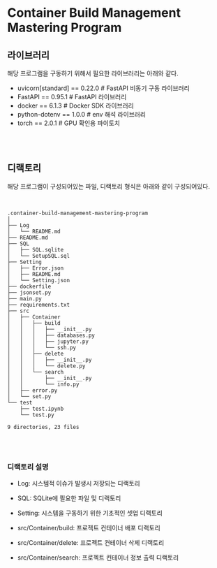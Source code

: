 # Container Build Management Mastering Program

## 라이브러리 

해당 프로그램을 구동하기 위해서 필요한 라이브러리는 아래와 같다.

- uvicorn[standard] == 0.22.0 # FastAPI 비동기 구동 라이브러리
- FastAPI == 0.95.1 # FastAPI 라이브러리
- docker == 6.1.3 # Docker SDK 라이브러리
- python-dotenv == 1.0.0 # env 해석 라이브러리
- torch == 2.0.1 # GPU 확인용 파이토치

<br><br>

## 디랙토리

해당 프로그램이 구성되어있는 파일, 디랙토리 형식은 아래와 같이 구성되어있다.

<br>

```
.container-build-management-mastering-program
│
├── Log
│   └── README.md
├── README.md
├── SQL
│   ├── SQL.sqlite
│   └── SetupSQL.sql
├── Setting
│   ├── Error.json
│   ├── README.md
│   └── Setting.json
├── dockerfile
├── jsonset.py
├── main.py
├── requirements.txt
├── src
│   ├── Container
│   │   ├── build
│   │   │   ├── __init__.py
│   │   │   ├── databases.py
│   │   │   ├── jupyter.py
│   │   │   └── ssh.py
│   │   ├── delete
│   │   │   ├── __init__.py
│   │   │   └── delete.py
│   │   └── search
│   │       ├── __init__.py
│   │       └── info.py
│   ├── error.py
│   └── set.py
└── test
    ├── test.ipynb
    └── test.py

9 directories, 23 files
```

<br><br>

### 디랙토리 설명

- Log: 시스템적 이슈가 발생시 저장되는 디랙토리

- SQL: SQLite에 필요한 파일 및 디랙토리

- Setting: 시스템을 구동하기 위한 기초적인 셋업 디랙토리

- src/Container/build: 프로젝트 컨테이너 배포 디랙토리

- src/Container/delete: 프로젝트 컨테이너 삭제 디랙토리

- src/Container/search: 프로젝트 컨테이너 정보 출력 디랙토리